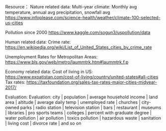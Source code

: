 Resource：
Nature related data:
Multi-year climate: Monthly avg temperature, annual avg precipitation, snowfall avg
https://www.infoplease.com/science-health/weather/climate-100-selected-us-cities

Pollution since 2000
https://www.kaggle.com/sogun3/uspollution/data

Human related data:
Crime rate:
https://en.wikipedia.org/wiki/List_of_United_States_cities_by_crime_rate

Unemployment Rates for Metropolitan Areas:
https://www.bls.gov/web/metro/laummtrk.htm#laummtrk.f.p

Economy related data:
Cost of living in US:
https://www.expatistan.com/cost-of-living/country/united-states#all-cities
Tax rates:
https://taxfoundation.org/sales-tax-rates-major-cities-midyear-2017/

Evaluation:
Evaluation: city | population | average household income | land area | altitude |
average daily temp | unemployed rate | churches | city-owned parks | radio station |
television station | bars | restaurant | museums | libraries | pro sports teams |
colleges | percent with graduate degree | water pollution | air pollution |
toxics pollution | hazardous waste | sanitation | living cost | divorce rate | and so on
